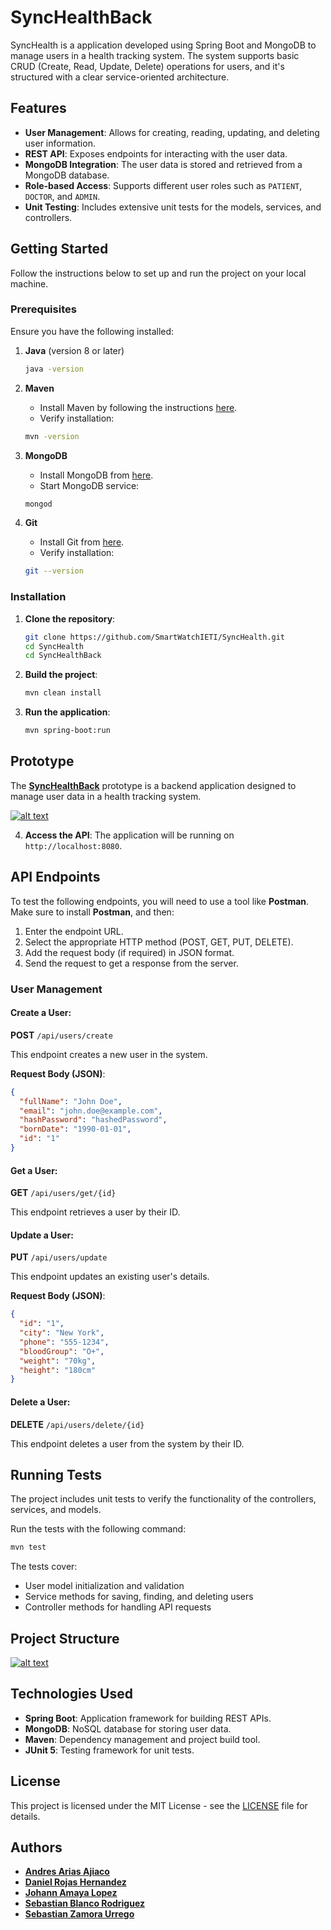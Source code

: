 # SyncHealthBack

SyncHealth is a application developed using Spring Boot and MongoDB to manage users in a health tracking system. The system supports basic CRUD (Create, Read, Update, Delete) operations for users, and it's structured with a clear service-oriented architecture.

## Features

- **User Management**: Allows for creating, reading, updating, and deleting user information.
- **REST API**: Exposes endpoints for interacting with the user data.
- **MongoDB Integration**: The user data is stored and retrieved from a MongoDB database.
- **Role-based Access**: Supports different user roles such as `PATIENT`, `DOCTOR`, and `ADMIN`.
- **Unit Testing**: Includes extensive unit tests for the models, services, and controllers.

## Getting Started

Follow the instructions below to set up and run the project on your local machine.

### Prerequisites

Ensure you have the following installed:

1. **Java** (version 8 or later)
    ```bash
    java -version
    ```

2. **Maven**
    - Install Maven by following the instructions [here](https://maven.apache.org/install.html).
    - Verify installation:
    ```bash
    mvn -version
    ```

3. **MongoDB**
    - Install MongoDB from [here](https://www.mongodb.com/try/download/community).
    - Start MongoDB service:
    ```bash
    mongod
    ```

4. **Git**
    - Install Git from [here](https://git-scm.com/book/en/v2/Getting-Started-Installing-Git).
    - Verify installation:
    ```bash
    git --version
    ```

### Installation

1. **Clone the repository**:
    ```bash
    git clone https://github.com/SmartWatchIETI/SyncHealth.git
    cd SyncHealth
    cd SyncHealthBack
    ```

2. **Build the project**:
    ```bash
    mvn clean install
    ```

3. **Run the application**:
    ```bash
    mvn spring-boot:run
    ```

## Prototype

The [**SyncHealthBack**](https://www.figma.com/proto/KzAcyqZtsIGYHxperjXCCo/Healthcare-Dashboard-(Community)?node-id=1111-7&node-type=frame&t=8fBpK5eH2RDJCBkh-0&scaling=scale-down&content-scaling=fixed&page-id=0%3A1) prototype is a backend application designed to manage user data in a health tracking system. 

[![alt text](images/proto.png)](https://www.figma.com/proto/KzAcyqZtsIGYHxperjXCCo/Healthcare-Dashboard-(Community)?node-id=1111-7&node-type=frame&t=8fBpK5eH2RDJCBkh-0&scaling=scale-down&content-scaling=fixed&page-id=0%3A1)


4. **Access the API**: The application will be running on `http://localhost:8080`.

## API Endpoints

To test the following endpoints, you will need to use a tool like **Postman**. Make sure to install **Postman**, and then:

1. Enter the endpoint URL.
2. Select the appropriate HTTP method (POST, GET, PUT, DELETE).
3. Add the request body (if required) in JSON format.
4. Send the request to get a response from the server.

### User Management

#### Create a User:
**POST** `/api/users/create`

This endpoint creates a new user in the system.

**Request Body (JSON)**:

```json
{
  "fullName": "John Doe",
  "email": "john.doe@example.com",
  "hashPassword": "hashedPassword",
  "bornDate": "1990-01-01",
  "id": "1"
}
```

#### Get a User:
**GET** `/api/users/get/{id}`

This endpoint retrieves a user by their ID.

#### Update a User:
**PUT** `/api/users/update`

This endpoint updates an existing user's details.

**Request Body (JSON)**:

```json
{
  "id": "1",
  "city": "New York",
  "phone": "555-1234",
  "bloodGroup": "O+",
  "weight": "70kg",
  "height": "180cm"
}
```

#### Delete a User:
**DELETE** `/api/users/delete/{id}`

This endpoint deletes a user from the system by their ID.

## Running Tests

The project includes unit tests to verify the functionality of the controllers, services, and models.

Run the tests with the following command:
```bash
mvn test
```

The tests cover:

- User model initialization and validation
- Service methods for saving, finding, and deleting users
- Controller methods for handling API requests

## Project Structure

[![alt text](images/arqui.png)](https://mermaid.live/view#pako:eNqVVV1v2jAU_SuWn4IaUCChsDxMKqUbe9km0DRpYw9ubBKrxo5spx1F8NvnJHyYxHSqH5LY9_jcj2PfbGEiMIExTBhSakpRKtF6yYEZ1QpYbHgyI4jpbIKSp7s8ZzRBmgoOtjWsHDfPgmKwRpR7Cy0pT3__AUimqlNDdvXLpv2hiFwQ-UwTYhN1y_U5yYWiWsgNKC6mTYcKPZNyg1c-KmzHgnzLyzAR25fWPVhRjiebL_gQIaC40-TDhBFdMzZBV1KwQt2egE2QneCBd1Uw9hWtSctATBFZazVDKvtu6F6ExC1jngneJnoUkk-RbhsSqq1CzgUjQJpHC0fbnh6ZEPizFEXeMr0Qmma6HXhj-cYu7rEI_kXyvitpv5mWD67LqIj-dKBuunJhH0qvnh2CCzWzovEcEbr2TA7Beo3gXdh7I4tnSeTClGJ5J8WcHk8KeS3NXPiflT7ehYjO7C9wmY1zHPh7wbWJkF0e_a5954vzt-VuTlQuuCIPXJsS7Gda5wuNdKH2IJEE6Tdu-xtbixy_Z2vdLlKinY3gf87e10MqMa0alfvOs6lITGs5z-_wmnIH1_Ue3e1-tFttDbd1OAKaTdaFOVssga96sFpjm6BaKpOHPlwTaS4dNv-gqhBLqDNiOiOMzSdG8mkJl3xncKjQoswUxloWxIfmTKcZjFeIKTOrRT78wI6QHPFfQthTGG_hXxiHt6Nefxj1x2E0CIdRMAx9uIFxNwp6ozD6EAzCKAgH40Ew3PnwtaLo94Jq9A2-PxoPb3f_ACTzT90)
## Technologies Used

- **Spring Boot**: Application framework for building REST APIs.
- **MongoDB**: NoSQL database for storing user data.
- **Maven**: Dependency management and project build tool.
- **JUnit 5**: Testing framework for unit tests.

## License

This project is licensed under the MIT License - see the [LICENSE](LICENSE.txt) file for details.

## Authors

- [**Andres Arias Ajiaco**](https://github.com/andresarias02)
- [**Daniel Rojas Hernandez**](https://github.com/knight072)
- [**Johann Amaya Lopez**](https://github.com/JohannBulls)
- [**Sebastian Blanco Rodriguez**](https://github.com/sebastian2929)
- [**Sebastian Zamora Urrego**](https://github.com/SebZaUr)

